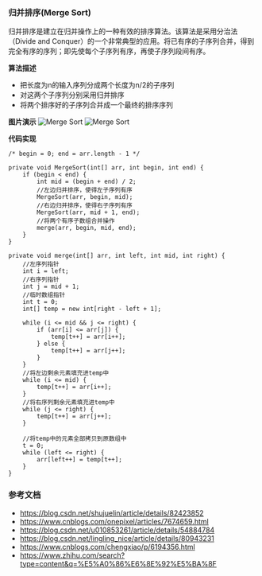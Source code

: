 ### 归并排序(Merge Sort)
归并排序是建立在归并操作上的一种有效的排序算法。该算法是采用分治法（Divide and Conquer）的一个非常典型的应用。将已有序的子序列合并，得到完全有序的序列；即先使每个子序列有序，再使子序列段间有序。

**算法描述**
* 把长度为n的输入序列分成两个长度为n/2的子序列
* 对这两个子序列分别采用归并排序
* 将两个排序好的子序列合并成一个最终的排序序列

**图片演示**
![Merge Sort](https://images2015.cnblogs.com/blog/1024555/201612/1024555-20161218163120151-452283750.png "Merge Sort")
![Merge Sort](https://images2015.cnblogs.com/blog/1024555/201612/1024555-20161218194508761-468169540.png "Merge Sort")

**代码实现**
```
/* begin = 0; end = arr.length - 1 */

private void MergeSort(int[] arr, int begin, int end) {
    if (begin < end) {
        int mid = (begin + end) / 2;
        //左边归并排序，使得左子序列有序
        MergeSort(arr, begin, mid);
        //右边归并排序，使得右子序列有序
        MergeSort(arr, mid + 1, end);
        //将两个有序子数组合并操作
        merge(arr, begin, mid, end);
    }
}

private void merge(int[] arr, int left, int mid, int right) {
    //左序列指针
    int i = left;
    //右序列指针
    int j = mid + 1;
    //临时数组指针
    int t = 0;
    int[] temp = new int[right - left + 1];

    while (i <= mid && j <= right) {
        if (arr[i] <= arr[j]) {
            temp[t++] = arr[i++];
        } else {
            temp[t++] = arr[j++];
        }
    }
    //将左边剩余元素填充进temp中
    while (i <= mid) {
        temp[t++] = arr[i++];
    }
    //将右序列剩余元素填充进temp中
    while (j <= right) {
        temp[t++] = arr[j++];
    }
    
    //将temp中的元素全部拷贝到原数组中
    t = 0;
    while (left <= right) {
        arr[left++] = temp[t++];
    }
}
```

### 参考文档
* https://blog.csdn.net/shujuelin/article/details/82423852
* https://www.cnblogs.com/onepixel/articles/7674659.html
* https://blog.csdn.net/u010853261/article/details/54884784
* https://blog.csdn.net/lingling_nice/article/details/80943231
* https://www.cnblogs.com/chengxiao/p/6194356.html
* https://www.zhihu.com/search?type=content&q=%E5%A0%86%E6%8E%92%E5%BA%8F
